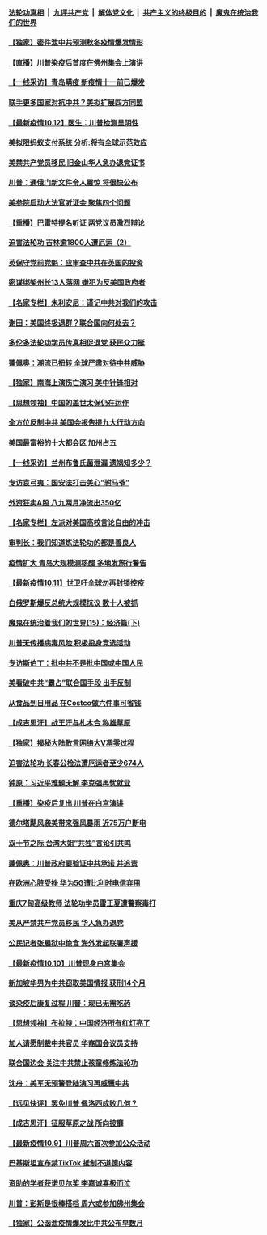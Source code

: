 ####  [法轮功真相](../../../../basic/blob/master/README.md?t=10131402) &nbsp;|&nbsp; [九评共产党](../../../../9ping.md/blob/master/README.md?t=10131402) &nbsp;|&nbsp; [解体党文化](../../../../jtdwh.md/blob/master/README.md?t=10131402)  &nbsp;|&nbsp; [共产主义的终极目的](../../../../gczydzjmd.md/blob/master/README.md?t=10131402) &nbsp;|&nbsp; [魔鬼在统治我们的世界](../../../../mgztzwmdsj.md/blob/master/README.md?t=10131402) 

#### [【独家】密件泄中共预测秋冬疫情爆发情形](../pages/nf4514/n12465951.md?t=10131402) 

#### [【直播】川普染疫后首度在佛州集会上演讲](../pages/nf4514/n12471056.md?t=10131402) 

#### [【一线采访】青岛瞒疫 新疫情十一前已爆发](../pages/nf4514/n12470527.md?t=10131402) 

#### [联手更多国家对抗中共？美拟扩展四方同盟](../pages/nf4514/n12471123.md?t=10131402) 

#### [【最新疫情10.12】医生：川普检测呈阴性](../pages/nf4514/n12465220.md?t=10131402) 

#### [美拟限蚂蚁支付系统 分析:将有全球示范效应](../pages/nf4514/n12470820.md?t=10131402) 

#### [美禁共产党员移民 旧金山华人急办退党证书](../pages/nf4514/n12470819.md?t=10131402) 

#### [川普：通俄门新文件令人震惊 将很快公布](../pages/nf4514/n12470589.md?t=10131402) 

#### [美参院启动大法官听证会 聚焦四个问题](../pages/nf4514/n12470771.md?t=10131402) 

#### [【重播】巴雷特提名听证 两党议员激烈辩论](../pages/nf4514/n12468744.md?t=10131402) 

#### [迫害法轮功 吉林逾1800人遭厄运（2）](../pages/nf4514/n12462932.md?t=10131402) 

#### [英保守党前党魁：应审查中共在英国的投资](../pages/nf4514/n12469878.md?t=10131402) 

#### [密谋绑架州长13人落网 嫌犯为反美国政府者](../pages/nf4514/n12469653.md?t=10131402) 

#### [【名家专栏】朱利安尼：谨记中共对我们的攻击](../pages/nf4514/n12469039.md?t=10131402) 

#### [谢田：美国终极退群？联合国向何处去？](../pages/nf4514/n12469644.md?t=10131402) 

#### [多伦多法轮功学员传真相促退党 获民众力挺](../pages/nf4514/n12468886.md?t=10131402) 

#### [蓬佩奥：潮流已扭转 全球严肃对待中共威胁](../pages/nf4514/n12469195.md?t=10131402) 

#### [【独家】南海上演伤亡演习 美中针锋相对](../pages/nf4514/n12468712.md?t=10131402) 

#### [【思想领袖】中国的盖世太保仍在运作](../pages/nf4514/n12359236.md?t=10131402) 

#### [全方位反制中共 美国会报告提九大行动方向](../pages/nf4514/n12465965.md?t=10131402) 

#### [美国最富裕的十大都会区 加州占五](../pages/nf4514/n12458209.md?t=10131402) 

#### [【一线采访】兰州布鲁氏菌泄漏 遗祸知多少？](../pages/nf4514/n12468648.md?t=10131402) 

#### [专访袁弓夷：国安法打击美心“驸马爷”](../pages/nf4514/n12468686.md?t=10131402) 

#### [外资狂卖A股 八九两月净流出350亿](../pages/nf4514/n12468636.md?t=10131402) 

#### [【名家专栏】左派对美国高校言论自由的冲击](../pages/nf4514/n12468040.md?t=10131402) 

#### [审判长：我们知道炼法轮功的都是善良人](../pages/nf4514/n12468051.md?t=10131402) 

#### [疫情扩大 青岛大规模测核酸 多地发旅行警告](../pages/nf4514/n12468085.md?t=10131402) 

#### [【最新疫情10.11】世卫吁全球勿再封锁控疫](../pages/nf4514/n12452533.md?t=10131402) 

#### [白俄罗斯爆反总统大规模抗议 数十人被抓](../pages/nf4514/n12468369.md?t=10131402) 

#### [魔鬼在统治着我们的世界(15)：经济篇(下)](../pages/nf4514/n10469975.md?t=10131402) 

#### [川普无传播病毒风险 积极投身竞选活动](../pages/nf4514/n12468325.md?t=10131402) 

#### [专访斯伯丁：批中共不是批中国或中国人民](../pages/nf4514/n12467574.md?t=10131402) 

#### [美看破中共“霸占”联合国手段 出手反制](../pages/nf4514/n12457674.md?t=10131402) 

#### [从食品到日用品 在Costco做六件事可省钱](../pages/nf4514/n12465933.md?t=10131402) 

#### [【成吉思汗】战王汗与札木合 称雄草原](../pages/nf4514/n12455271.md?t=10131402) 

#### [【独家】揭秘大陆敢言网络大V凋零过程](../pages/nf4514/n12460942.md?t=10131402) 

#### [迫害法轮功 长春公检法遭厄运者至少674人](../pages/nf4514/n12424890.md?t=10131402) 

#### [钟原：习近平难题无解 李克强再忧就业](../pages/nf4514/n12467199.md?t=10131402) 

#### [【重播】染疫后复出 川普在白宫演讲](../pages/nf4514/n12464771.md?t=10131402) 

#### [德尔塔飓风袭美带来强风暴雨 近75万户断电](../pages/nf4514/n12467130.md?t=10131402) 

#### [双十节之际 台湾大姐“共独”言论引共鸣](../pages/nf4514/n12466152.md?t=10131402) 

#### [蓬佩奥：川普政府要验证中共承诺 并追责](../pages/nf4514/n12466927.md?t=10131402) 

#### [在欧洲心脏受挫 华为5G遭比利时电信弃用](../pages/nf4514/n12466980.md?t=10131402) 

#### [重庆7旬高级教师 法轮功学员雷正夏遭警察毒打](../pages/nf4514/n12466760.md?t=10131402) 

#### [美从严禁共产党员移民 华人急办退党](../pages/nf4514/n12466254.md?t=10131402) 

#### [公民记者张展狱中绝食 海外发起联署声援](../pages/nf4514/n12466793.md?t=10131402) 

#### [【最新疫情10.10】川普现身白宫集会](../pages/nf4514/n12466018.md?t=10131402) 

#### [新加坡华男为中共窃取美国情报 获刑14个月](../pages/nf4514/n12466296.md?t=10131402) 

#### [谈染疫后康复过程 川普：现已无需吃药](../pages/nf4514/n12466086.md?t=10131402) 

#### [【思想领袖】布拉特：中国经济所有红灯亮了](../pages/nf4514/n12397143.md?t=10131402) 

#### [加人请愿制裁中共官员 华裔国会议员支持](../pages/nf4514/n12458183.md?t=10131402) 

#### [联合国边会 关注中共禁止孩童修炼法轮功](../pages/nf4514/n12465493.md?t=10131402) 

#### [沈舟：美军无预警登陆演习再威慑中共](../pages/nf4514/n12465503.md?t=10131402) 

#### [【远见快评】罢免川普 佩洛西成败几何？](../pages/nf4514/n12465249.md?t=10131402) 

#### [【成吉思汗】征服草原之战 所向披靡](../pages/nf4514/n12451054.md?t=10131402) 

#### [【最新疫情10.9】川普周六首次参加公众活动](../pages/nf4514/n12463417.md?t=10131402) 

#### [巴基斯坦宣布禁TikTok 抵制不道德内容](../pages/nf4514/n12464854.md?t=10131402) 

#### [资助的学者获诺贝尔奖 李嘉诚喜极而泣](../pages/nf4514/n12464848.md?t=10131402) 

#### [川普：彭斯是很棒搭档 周六或参加佛州集会](../pages/nf4514/n12464813.md?t=10131402) 

#### [【独家】公函泄疫情爆发比中共公布早数月](../pages/nf4514/n12462796.md?t=10131402) 

